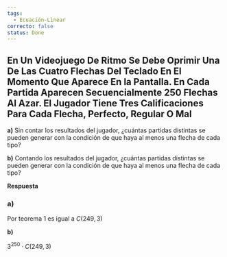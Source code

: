 ```yaml
---
tags:
  - Ecuación-Linear
correcto: false
status: Done
---
```


## En Un Videojuego De Ritmo Se Debe Oprimir Una De Las Cuatro Flechas Del Teclado En El Momento Que Aparece En la Pantalla. En Cada Partida Aparecen Secuencialmente 250 Flechas Al Azar. El Jugador Tiene Tres Calificaciones Para Cada Flecha, Perfecto, Regular O Mal

**a)** Sin contar los resultados del jugador, ¿cuántas partidas distintas se pueden generar con la condición de que haya al menos una flecha de cada tipo?

**b)** Contando los resultados del jugador, ¿cuántas partidas distintas se pueden generar con la condición de que haya al menos una flecha de cada tipo?

**Respuesta**

### **a)**

Por teorema 1 es igual a $C(249, 3)$

**b)**

$3^{250} \cdot C(249, 3)$
